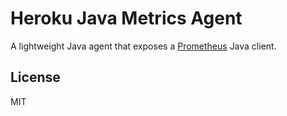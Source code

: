 # Heroku Java Metrics Agent

A lightweight Java agent that exposes a [Prometheus](https://prometheus.io) Java client.

## License

MIT
